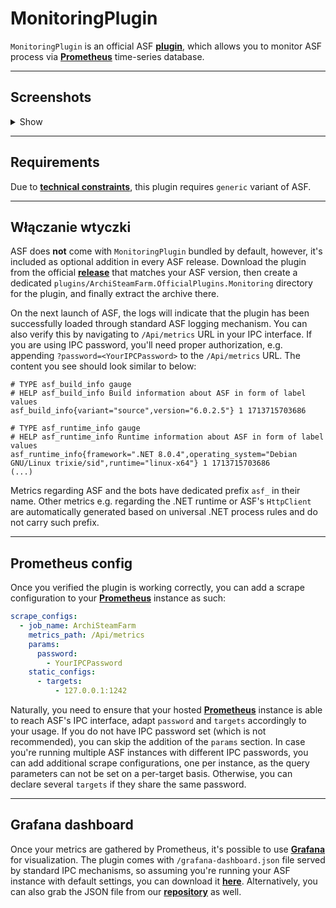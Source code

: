 # MonitoringPlugin

`MonitoringPlugin` is an official ASF **[plugin](https://github.com/JustArchiNET/ArchiSteamFarm/wiki/Plugins)**, which allows you to monitor ASF process via **[Prometheus](https://prometheus.io)** time-series database.

---

## Screenshots

<details>
  <summary>Show</summary>

![screenshot](https://github.com/JustArchiNET/ArchiSteamFarm/assets/1069029/46778d0b-1ee6-4dab-8645-eb179f09468e)

</details>

---

## Requirements

Due to **[technical constraints](https://github.com/JustArchiNET/ArchiSteamFarm/wiki/Plugins-development#native-dependencies)**, this plugin requires `generic` variant of ASF.

---

## Włączanie wtyczki

ASF does **not** come with `MonitoringPlugin` bundled by default, however, it's included as optional addition in every ASF release. Download the plugin from the official **[release](https://github.com/JustArchiNET/ArchiSteamFarm/releases/latest)** that matches your ASF version, then create a dedicated `plugins/ArchiSteamFarm.OfficialPlugins.Monitoring` directory for the plugin, and finally extract the archive there.

On the next launch of ASF, the logs will indicate that the plugin has been successfully loaded through standard ASF logging mechanism. You can also verify this by navigating to `/Api/metrics` URL in your IPC interface. If you are using IPC password, you'll need proper authorization, e.g. appending `?password=<YourIPCPassword>` to the `/Api/metrics` URL. The content you see should look similar to below:

```text
# TYPE asf_build_info gauge
# HELP asf_build_info Build information about ASF in form of label values
asf_build_info{variant="source",version="6.0.2.5"} 1 1713715703686

# TYPE asf_runtime_info gauge
# HELP asf_runtime_info Runtime information about ASF in form of label values
asf_runtime_info{framework=".NET 8.0.4",operating_system="Debian GNU/Linux trixie/sid",runtime="linux-x64"} 1 1713715703686
(...)
```

Metrics regarding ASF and the bots have dedicated prefix `asf_` in their name. Other metrics e.g. regarding the .NET runtime or ASF's `HttpClient` are automatically generated based on universal .NET process rules and do not carry such prefix.

---

## Prometheus config

Once you verified the plugin is working correctly, you can add a scrape configuration to your **[Prometheus](https://prometheus.io)** instance as such:

```yaml
scrape_configs:
  - job_name: ArchiSteamFarm
    metrics_path: /Api/metrics
    params:
      password:
        - YourIPCPassword
    static_configs:
      - targets:
          - 127.0.0.1:1242
```

Naturally, you need to ensure that your hosted **[Prometheus](https://prometheus.io)** instance is able to reach ASF's IPC interface, adapt `password` and `targets` accordingly to your usage. If you do not have IPC password set (which is not recommended), you can skip the addition of the `params` section. In case you're running multiple ASF instances with different IPC passwords, you can add additional scrape configurations, one per instance, as the query parameters can not be set on a per-target basis. Otherwise, you can declare several `targets` if they share the same password.

---

## Grafana dashboard

Once your metrics are gathered by Prometheus, it's possible to use **[Grafana](https://grafana.com)** for visualization. The plugin comes with `/grafana-dashboard.json` file served by standard IPC mechanisms, so assuming you're running your ASF instance with default settings, you can download it **[here](http://127.0.0.1:1242/grafana-dashboard.json)**. Alternatively, you can also grab the JSON file from our **[repository](https://raw.githubusercontent.com/JustArchiNET/ArchiSteamFarm/main/ArchiSteamFarm.OfficialPlugins.Monitoring/overlay/all/www/grafana-dashboard.json)** as well.